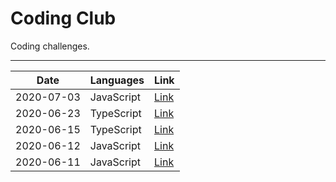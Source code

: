 # Coding Club

Coding challenges.

---

| Date       | Languages  | Link                                                       |
| ---------- | ---------- | ---------------------------------------------------------- |
| 2020-07-03 | JavaScript | [Link](https://stackblitz.com/edit/coding-club-2020-07-03) |
| 2020-06-23 | TypeScript | [Link](https://stackblitz.com/edit/coding-club-2020-06-23) |
| 2020-06-15 | TypeScript | [Link](https://stackblitz.com/edit/coding-club-2020-06-15) |
| 2020-06-12 | JavaScript | [Link](https://stackblitz.com/edit/coding-club-2020-06-12) |
| 2020-06-11 | JavaScript | [Link](https://stackblitz.com/edit/coding-club-2020-06-11) |
